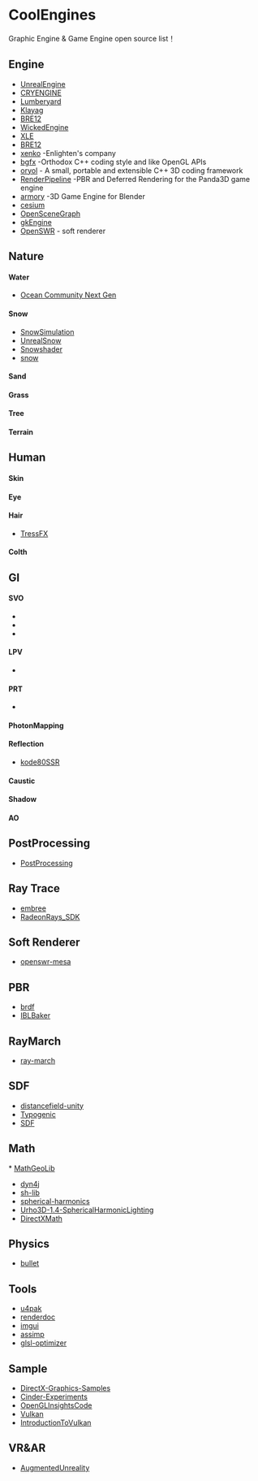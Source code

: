 # CoolEngines
Graphic Engine &amp; Game Engine open source list！

## Engine
* [UnrealEngine](https://github.com/EpicGames/UnrealEngine)
* [CRYENGINE](https://github.com/CRYTEK/CRYENGINE)
* [Lumberyard](https://github.com/aws/lumberyard)
* [Klayag](https://github.com/gongminmin/KlayGE)
* [BRE12](https://github.com/nbertoa/BRE12)
* [WickedEngine](https://github.com/turanszkij/WickedEngine)
* [XLE](https://github.com/xlgames-inc/XLE)
* [BRE12](https://github.com/nbertoa/BRE12)
* [xenko](https://github.com/SiliconStudio/xenko) -Enlighten's company
* [bgfx](https://github.com/bkaradzic/bgfx) -Orthodox C++ coding style and like OpenGL APIs 
* [oryol](https://github.com/floooh/oryol) - A small, portable and extensible C++ 3D coding framework
* [RenderPipeline](https://github.com/tobspr/RenderPipeline) -PBR and Deferred Rendering for the Panda3D game engine 
* [armory](https://github.com/armory3d/armory)  -3D Game Engine for Blender 
* [cesium](https://github.com/AnalyticalGraphicsInc/cesium)
* [OpenSceneGraph](https://github.com/openscenegraph/OpenSceneGraph)
* [gkEngine](https://github.com/gameknife/gkEngine)
* [OpenSWR](http://openswr.org/)  - soft renderer

## Nature
#### Water
* [Ocean Community Next Gen](https://github.com/eliasts/Ocean_Community_Next_Gen)
#### Snow
* [SnowSimulation](https://github.com/hubi037/SnowSimulation)
* [UnrealSnow](https://github.com/bneukom/UnrealSnow)
* [Snowshader](https://github.com/RenV123/Snowshader)
* [snow](https://github.com/Azmisov/snow)

#### Sand
#### Grass
#### Tree
#### Terrain

## Human
#### Skin
#### Eye
#### Hair
* [TressFX](https://github.com/GPUOpen-Effects/TressFX)

#### Colth

## GI
#### SVO
* [](https://github.com/kbladin/Voxel_Cone_Tracing)
* [](https://github.com/Cigg/Voxel-Cone-Tracing)
* [](https://github.com/domme/VoxelConeTracing)

#### LPV
* [](https://github.com/djbozkosz/Light-Propagation-Volumes)

#### PRT
* [](https://github.com/pramanc/precomputed-radiance-transfer)
#### PhotonMapping
#### Reflection
* [kode80SSR](https://github.com/kode80/kode80SSR)
#### Caustic
#### Shadow
#### AO

## PostProcessing
* [PostProcessing](https://github.com/Unity-Technologies/PostProcessing)

## Ray Trace
* [embree](https://github.com/embree/embree)
* [RadeonRays_SDK](https://github.com/GPUOpen-LibrariesAndSDKs/RadeonRays_SDK)

## Soft Renderer
* [openswr-mesa](https://github.com/OpenSWR/openswr-mesa)

## PBR
* [brdf](https://github.com/wdas/brdf)
* [IBLBaker](https://github.com/derkreature/IBLBaker)

## RayMarch
* [ray-march](https://github.com/lightbits/ray-march)

## SDF
* [distancefield-unity](https://github.com/kvantetore/distancefield-unity)
* [Typogenic](https://github.com/Chman/Typogenic)
* [SDF](https://github.com/memononen/SDF)

## Math
* [MathGeoLib](https://github.com/juj/MathGeoLib)
* [dyn4j](https://github.com/wnbittle/dyn4j)
* [sh-lib](https://github.com/andrewwillmott/sh-lib)
* [spherical-harmonics](https://github.com/google/spherical-harmonics)
* [Urho3D-1.4-SphericalHarmonicLighting](https://github.com/Lumak/Urho3D-1.4-SphericalHarmonicLighting)
* [DirectXMath](https://github.com/Microsoft/DirectXMath)

## Physics
* [bullet](https://github.com/bulletphysics/bullet3)

## Tools
* [u4pak](https://github.com/panzi/u4pak)
* [renderdoc](https://github.com/baldurk/renderdoc)
* [imgui](https://github.com/ocornut/imgui)
* [assimp](https://github.com/assimp/assimp)
* [glsl-optimizer](https://github.com/aras-p/glsl-optimizer)

## Sample
* [DirectX-Graphics-Samples](https://github.com/Microsoft/DirectX-Graphics-Samples)
* [Cinder-Experiments](https://github.com/simongeilfus/Cinder-Experiments)
* [OpenGLInsightsCode](https://github.com/OpenGLInsights/OpenGLInsightsCode)
* [Vulkan](https://github.com/SaschaWillems/Vulkan)
* [IntroductionToVulkan](https://github.com/GameTechDev/IntroductionToVulkan)

## VR&AR
* [AugmentedUnreality](https://github.com/adynathos/AugmentedUnreality)

